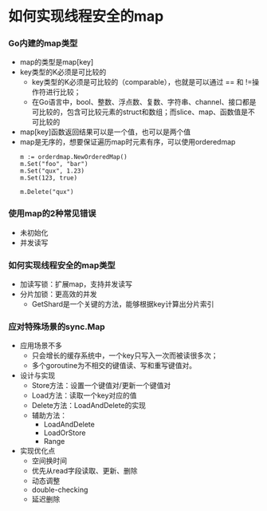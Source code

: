 # 如何实现线程安全的map

### Go内建的map类型
* map的类型是map[key]
* key类型的K必须是可比较的
    - key类型的K必须是可比较的（comparable），也就是可以通过 == 和 !=操作符进行比较；
    - 在Go语言中，bool、整数、浮点数、复数、字符串、channel、接口都是可比较的，包含可比较元素的struct和数组；而slice、map、函数值是不可比较的
* map[key]函数返回结果可以是一个值，也可以是两个值
* map是无序的，想要保证遍历map时元素有序，可以使用orderedmap
    ```
    m := orderdmap.NewOrderedMap()
    m.Set("foo", "bar")
    m.Set("qux", 1.23)
    m.Set(123, true)

    m.Delete("qux")
    ```

### 使用map的2种常见错误
* 未初始化
* 并发读写

### 如何实现线程安全的map类型
* 加读写锁：扩展map，支持并发读写
* 分片加锁：更高效的并发
    - GetShard是一个关键的方法，能够根据key计算出分片索引

### 应对特殊场景的sync.Map
* 应用场景不多
    - 只会增长的缓存系统中，一个key只写入一次而被读很多次；
    - 多个goroutine为不相交的键值读、写和重写键值对。
* 设计与实现
    - Store方法：设置一个键值对/更新一个键值对
    - Load方法：读取一个key对应的值
    - Delete方法：LoadAndDelete的实现
    - 辅助方法：
        * LoadAndDelete
        * LoadOrStore
        * Range
* 实现优化点
    - 空间换时间
    - 优先从read字段读取、更新、删除
    - 动态调整
    - double-checking
    - 延迟删除